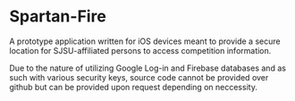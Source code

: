 # Spartan-Fire
A prototype application written for iOS devices meant to provide a secure location for SJSU-affiliated persons to access competition information.


Due to the nature of utilizing Google Log-in and Firebase databases and as such with various security keys, source code cannot be provided over github but can be provided upon request depending on neccessity. 
